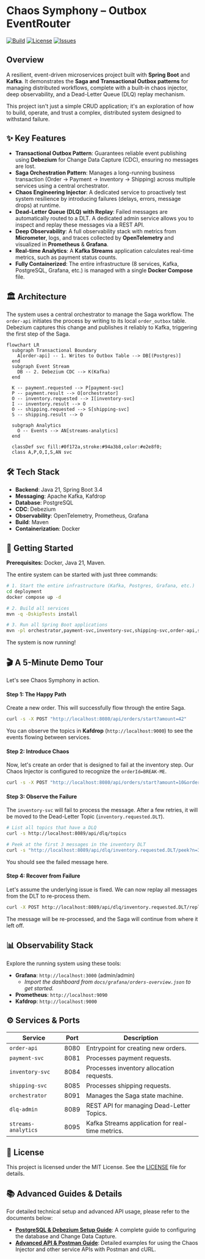 # Chaos Symphony – Outbox EventRouter

[![Build](https://img.shields.io/github/actions/workflow/status/APorkolab/chaos-symphony/ci.yml?branch=main)](../../actions)
[![License](https://img.shields.io/badge/license-MIT-informational.svg)](LICENSE)
[![Issues](https://img.shields.io/github/issues/APorkolab/chaos-symphony.svg)](../../issues)


## Overview
A resilient, event-driven microservices project built with **Spring Boot** and **Kafka**. It demonstrates the **Saga and Transactional Outbox patterns** for managing distributed workflows, complete with a built-in chaos injector, deep observability, and a Dead-Letter Queue (DLQ) replay mechanism.

This project isn't just a simple CRUD application; it's an exploration of how to build, operate, and trust a complex, distributed system designed to withstand failure.

## ✨ Key Features

  * **Transactional Outbox Pattern**: Guarantees reliable event publishing using **Debezium** for Change Data Capture (CDC), ensuring no messages are lost.
  * **Saga Orchestration Pattern**: Manages a long-running business transaction (Order → Payment → Inventory → Shipping) across multiple services using a central orchestrator.
  * **Chaos Engineering Injector**: A dedicated service to proactively test system resilience by introducing failures (delays, errors, message drops) at runtime.
  * **Dead-Letter Queue (DLQ) with Replay**: Failed messages are automatically routed to a DLT. A dedicated admin service allows you to inspect and replay these messages via a REST API.
  * **Deep Observability**: A full observability stack with metrics from **Micrometer**, logs, and traces collected by **OpenTelemetry** and visualized in **Prometheus** & **Grafana**.
  * **Real-time Analytics**: A **Kafka Streams** application calculates real-time metrics, such as payment status counts.
  * **Fully Containerized**: The entire infrastructure (8 services, Kafka, PostgreSQL, Grafana, etc.) is managed with a single **Docker Compose** file.

## 🏛️ Architecture

The system uses a central orchestrator to manage the Saga workflow. The `order-api` initiates the process by writing to its local `order_outbox` table. Debezium captures this change and publishes it reliably to Kafka, triggering the first step of the Saga.

```mermaid
flowchart LR
  subgraph Transactional Boundary
    A[order-api] -- 1. Writes to Outbox Table --> DB[(Postgres)]
  end
  subgraph Event Stream
    DB -- 2. Debezium CDC --> K(Kafka)
  end

  K -- payment.requested --> P[payment-svc]
  P -- payment.result --> O[orchestrator]
  O -- inventory.requested --> I[inventory-svc]
  I -- inventory.result --> O
  O -- shipping.requested --> S[shipping-svc]
  S -- shipping.result --> O

  subgraph Analytics
    O -- Events --> AN[streams-analytics]
  end

  classDef svc fill:#0f172a,stroke:#94a3b8,color:#e2e8f0;
  class A,P,O,I,S,AN svc
```

## 🛠️ Tech Stack

  * **Backend**: Java 21, Spring Boot 3.4
  * **Messaging**: Apache Kafka, Kafdrop
  * **Database**: PostgreSQL
  * **CDC**: Debezium
  * **Observability**: OpenTelemetry, Prometheus, Grafana
  * **Build**: Maven
  * **Containerization**: Docker

## 🚀 Getting Started

**Prerequisites:** Docker, Java 21, Maven.

The entire system can be started with just three commands:

```bash
# 1. Start the entire infrastructure (Kafka, Postgres, Grafana, etc.)
cd deployment
docker compose up -d

# 2. Build all services
mvn -q -DskipTests install

# 3. Run all Spring Boot applications
mvn -pl orchestrator,payment-svc,inventory-svc,shipping-svc,order-api,streams-analytics,dlq-admin spring-boot:run
```

The system is now running\!

## 🎬 A 5-Minute Demo Tour

Let's see Chaos Symphony in action.

#### Step 1: The Happy Path

Create a new order. This will successfully flow through the entire Saga.

```bash
curl -s -X POST "http://localhost:8080/api/orders/start?amount=42"
```

You can observe the topics in **Kafdrop** (`http://localhost:9000`) to see the events flowing between services.

#### Step 2: Introduce Chaos

Now, let's create an order that is designed to fail at the inventory step. Our Chaos Injector is configured to recognize the `orderId=BREAK-ME`.

```bash
curl -s -X POST "http://localhost:8080/api/orders/start?amount=10&orderId=BREAK-ME"
```

#### Step 3: Observe the Failure

The `inventory-svc` will fail to process the message. After a few retries, it will be moved to the Dead-Letter Topic (`inventory.requested.DLT`).

```bash
# List all topics that have a DLQ
curl -s http://localhost:8089/api/dlq/topics

# Peek at the first 3 messages in the inventory DLT
curl -s "http://localhost:8089/api/dlq/inventory.requested.DLT/peek?n=3"
```

You should see the failed message here.

#### Step 4: Recover from Failure

Let's assume the underlying issue is fixed. We can now replay all messages from the DLT to re-process them.

```bash
curl -X POST http://localhost:8089/api/dlq/inventory.requested.DLT/replay
```

The message will be re-processed, and the Saga will continue from where it left off.

## 📊 Observability Stack

Explore the running system using these tools:

  * **Grafana**: `http://localhost:3000` (admin/admin)
      * *Import the dashboard from `docs/grafana/orders-overview.json` to get started.*
  * **Prometheus**: `http://localhost:9090`
  * **Kafdrop**: `http://localhost:9000`

## ⚙️ Services & Ports

| Service             | Port | Description                                     |
| ------------------- | ---- | ----------------------------------------------- |
| `order-api`         | 8080 | Entrypoint for creating new orders.             |
| `payment-svc`       | 8081 | Processes payment requests.                     |
| `inventory-svc`     | 8084 | Processes inventory allocation requests.        |
| `shipping-svc`      | 8085 | Processes shipping requests.                    |
| `orchestrator`      | 8091 | Manages the Saga state machine.                 |
| `dlq-admin`         | 8089 | REST API for managing Dead-Letter Topics.       |
| `streams-analytics` | 8095 | Kafka Streams application for real-time metrics.|

## 📜 License

This project is licensed under the MIT License. See the [LICENSE](https://www.google.com/search?q=LICENSE) file for details.

## 📚 Advanced Guides & Details

For detailed technical setup and advanced API usage, please refer to the documents below:

* **[PostgreSQL & Debezium Setup Guide](docs/POSTGRES_SETUP.md)**: A complete guide to configuring the database and Change Data Capture.
* **[Advanced API & Postman Guide](docs/API_GUIDE.md)**: Detailed examples for using the Chaos Injector and other service APIs with Postman and cURL.
